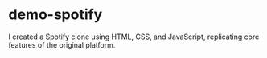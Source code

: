 # demo-spotify
I created a Spotify clone using HTML, CSS, and JavaScript, replicating core features of the original platform.
